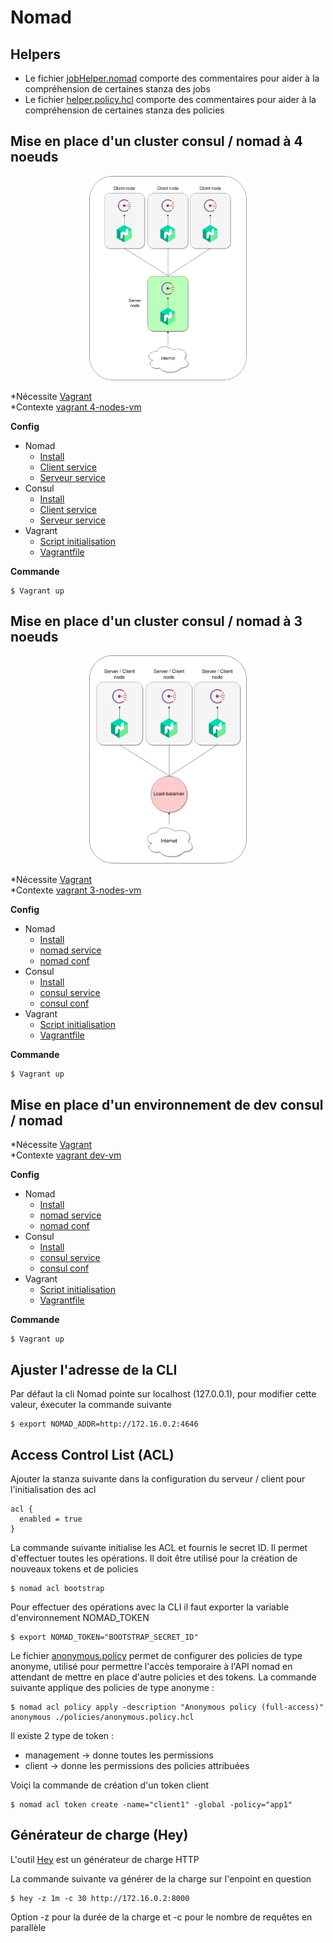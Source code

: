 # Nomad

## Helpers

- Le fichier [jobHelper.nomad](./jobs/jobHelper.nomad) comporte des commentaires pour aider 
  à la compréhension de certaines stanza des jobs
- Le fichier [helper.policy.hcl](./policies/helper.policy.hcl) comporte des commentaires pour 
  aider à la compréhension de certaines stanza des policies
  
## Mise en place d'un cluster consul / nomad à 4 noeuds

<p align="center">
    <img src="nomadConsul4NodesCluster.png"
    alt="nomadConsul4NodesCluster"
    width="50%"
    />
</p>

*Nécessite [Vagrant](https://www.vagrantup.com/downloads)
<br />
*Contexte [vagrant 4-nodes-vm](../vagrant/4-nodes-vm)

**Config**

- Nomad
  - [Install](./installNomad.sh)
  - [Client service](./execNomadClient.sh)
  - [Serveur service](./execNomadServer.sh)
- Consul
  - [Install](../consul/installConsul.sh)
  - [Client service](../consul/execConsulClient.sh)
  - [Serveur service](../consul/execConsulServer.sh)
- Vagrant
  - [Script initialisation](../vagrant/init.sh)
  - [Vagrantfile](../vagrant/4-nodes-vm/Vagrantfile)
  
**Commande**

```
$ Vagrant up
```

## Mise en place d'un cluster consul / nomad à 3 noeuds

<p align="center">
    <img src="nomadConsul3NodesCluster.png"
    alt="nomadConsul3NodesCluster"
    width="50%"
    />
</p>


*Nécessite [Vagrant](https://www.vagrantup.com/downloads)
<br />
*Contexte [vagrant 3-nodes-vm](../vagrant/3-nodes-vm)

**Config**

- Nomad
  - [Install](./installNomad.sh)
  - [nomad service](./execNomadClientServer.sh)
  - [nomad conf](./config/nomadClientServerConfig.hcl)
- Consul
  - [Install](../consul/installConsul.sh)
  - [consul service](../consul/execConsulClientServer.sh)
  - [consul conf](../consul/config/consulClientServerConfig.hcl)
- Vagrant
  - [Script initialisation](../vagrant/init.sh)
  - [Vagrantfile](../vagrant/3-nodes-vm/Vagrantfile)

**Commande**

```
$ Vagrant up
```

## Mise en place d'un environnement de dev consul / nomad

*Nécessite [Vagrant](https://www.vagrantup.com/downloads)
<br />
*Contexte [vagrant dev-vm](../vagrant/dev-vm)

**Config**

- Nomad
  - [Install](./installNomad.sh)
  - [nomad service](./execNomadDev.sh)
  - [nomad conf](./config/nomadDevConfig.hcl)
- Consul
  - [Install](../consul/installConsul.sh)
  - [consul service](../consul/execConsulDev.sh)
  - [consul conf](../consul/config/consulDevConfig.hcl)
- Vagrant
  - [Script initialisation](../vagrant/init.sh)
  - [Vagrantfile](../vagrant/dev-vm/Vagrantfile)
  
**Commande**

```
$ Vagrant up
```

## Ajuster l'adresse de la CLI

Par défaut la cli Nomad pointe sur localhost (127.0.0.1), pour modifier cette valeur, éxecuter la commande suivante

```
$ export NOMAD_ADDR=http://172.16.0.2:4646
```

## Access Control List (ACL)

Ajouter la stanza suivante dans la configuration du serveur / client pour l'initialisation des acl

```
acl {
  enabled = true
}
```

La commande suivante initialise les ACL et fournis le secret ID. Il permet d'effectuer toutes les opérations.
Il doit être utilisé pour la création de nouveaux tokens et de policies

```
$ nomad acl bootstrap
```

Pour effectuer des opérations avec la CLI il faut exporter la variable d'environnement NOMAD_TOKEN

```
$ export NOMAD_TOKEN="BOOTSTRAP_SECRET_ID"
```

Le fichier [anonymous.policy](./policies/anonymous.policy.hcl) permet de configurer des policies de type anonyme, 
utilisé pour permettre l'accès temporaire à l'API nomad en attendant de mettre en place d'autre policies et 
des tokens. La commande suivante applique des policies de type anonyme :

```
$ nomad acl policy apply -description "Anonymous policy (full-access)" anonymous ./policies/anonymous.policy.hcl
```

Il existe 2 type de token : 
- management -> donne toutes les permissions
- client -> donne les permissions des policies attribuées

Voiçi la commande de création d'un token client

```
$ nomad acl token create -name="client1" -global -policy="app1"
```

## Générateur de charge (Hey)

L'outil [Hey](https://github.com/rakyll/hey) est un générateur de charge HTTP

La commande suivante va générer de la charge sur l'enpoint en question

```
$ hey -z 1m -c 30 http://172.16.0.2:8000
```

Option -z pour la durée de la charge et -c pour le nombre de requêtes en parallèle